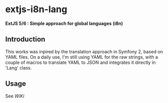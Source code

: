 # extjs-i8n-lang 

__ExtJS 5/6 : Simple approach for global languages (i8n)__

## Introduction

This works was inpired by the translation approach in Symfony 2, based on YAML files. 
On a daily use, I'm still using YAML for the raw strings, with a couple of macros to translate YAML to JSON and integrates it directly in 'Lang' class.

## Usage

See _WiKi_
